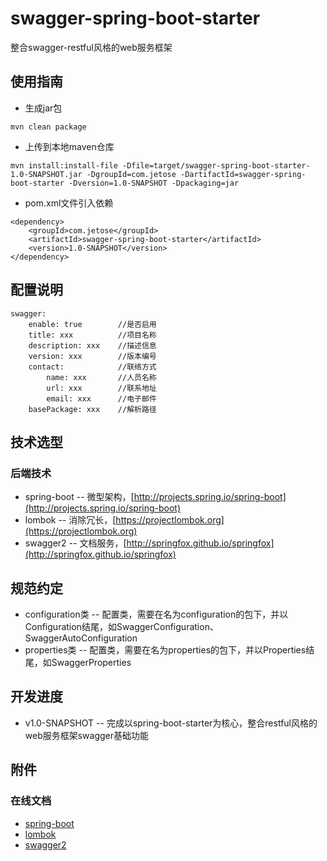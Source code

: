 # swagger-spring-boot-starter
整合swagger-restful风格的web服务框架

## 使用指南
- 生成jar包
```
mvn clean package
```
- 上传到本地maven仓库
```
mvn install:install-file -Dfile=target/swagger-spring-boot-starter-1.0-SNAPSHOT.jar -DgroupId=com.jetose -DartifactId=swagger-spring-boot-starter -Dversion=1.0-SNAPSHOT -Dpackaging=jar
```
- pom.xml文件引入依赖
```
<dependency>
    <groupId>com.jetose</groupId>
    <artifactId>swagger-spring-boot-starter</artifactId>
    <version>1.0-SNAPSHOT</version>
</dependency>
```

## 配置说明
```
swagger: 
    enable: true        //是否启用
    title: xxx          //项目名称
    description: xxx    //描述信息
    version: xxx        //版本编号
    contact:            //联络方式
        name: xxx       //人员名称
        url: xxx        //联系地址
        email: xxx      //电子邮件
    basePackage: xxx    //解析路径
```

## 技术选型
### 后端技术
- spring-boot -- 微型架构，[http://projects.spring.io/spring-boot](http://projects.spring.io/spring-boot)
- lombok -- 消除冗长，[https://projectlombok.org](https://projectlombok.org)
- swagger2 -- 文档服务，[http://springfox.github.io/springfox](http://springfox.github.io/springfox)

## 规范约定
- configuration类 -- 配置类，需要在名为configuration的包下，并以Configuration结尾，如SwaggerConfiguration、SwaggerAutoConfiguration
- properties类 -- 配置类，需要在名为properties的包下，并以Properties结尾，如SwaggerProperties

## 开发进度
- v1.0-SNAPSHOT -- 完成以spring-boot-starter为核心，整合restful风格的web服务框架swagger基础功能

## 附件
### 在线文档
- [spring-boot](https://docs.spring.io/spring-boot/docs/2.0.4.RELEASE/reference/htmlsingle)
- [lombok](http://jnb.ociweb.com/jnb/jnbJan2010.html)
- [swagger2](http://springfox.github.io/springfox/docs/current)